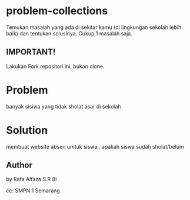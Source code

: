 # problem-collections
Temukan masalah yang ada di sekitar kamu (di lingkungan sekolah lebih baik) dan tentukan solusinya. 
Cukup 1 masalah saja.

## IMPORTANT!
Lakukan Fork repositori ini, bukan clone.

# Problem
banyak sisiwa yang tidak sholat asar di sekolah

# Solution
membuat website absen umtuk siswa , apakah siswa sudah sholat/belum


## Author
by Rafa Alfaza S.R
8I


cc: SMPN 1 Semarang
